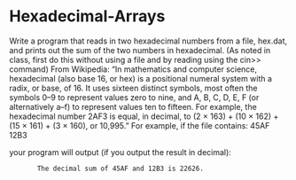 # Hexadecimal-Arrays
Write a program that reads in two hexadecimal numbers from a file, hex.dat, and prints out the sum of the two numbers in hexadecimal. (As noted in class, first do this without using a file and by reading using the cin>> command)
From Wikipedia:  “In mathematics and computer science, hexadecimal (also base 16, or hex) is a positional numeral system with a radix, or base, of 16. It uses sixteen distinct symbols, most often the symbols 0–9 to represent values zero to nine, and A, B, C, D, E, F (or alternatively a–f) to represent values ten to fifteen. For example, the hexadecimal number 2AF3 is equal, in decimal, to (2 × 163) + (10 × 162) + (15 × 161) + (3 × 160), or 10,995.”
For example, if the file contains:
45AF
12B3
 
your program will output (if you output the result in decimal):
 
           The decimal sum of 45AF and 12B3 is 22626.
 
